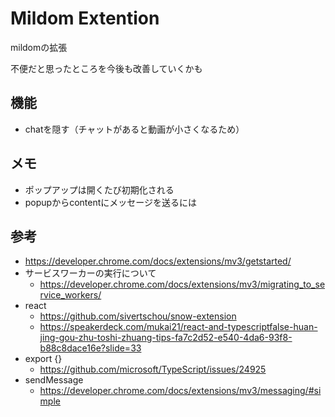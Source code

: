 # Mildom Extention

mildomの拡張

不便だと思ったところを今後も改善していくかも

## 機能

- chatを隠す（チャットがあると動画が小さくなるため）

## メモ

- ポップアップは開くたび初期化される
- popupからcontentにメッセージを送るには
## 参考

- https://developer.chrome.com/docs/extensions/mv3/getstarted/
- サービスワーカーの実行について
  - https://developer.chrome.com/docs/extensions/mv3/migrating_to_service_workers/
- react
  - https://github.com/sivertschou/snow-extension
  - https://speakerdeck.com/mukai21/react-and-typescriptfalse-huan-jing-gou-zhu-toshi-zhuang-tips-fa7c2d52-e540-4da6-93f8-b88c8dace16e?slide=33
- export {}
  - https://github.com/microsoft/TypeScript/issues/24925
- sendMessage
  - https://developer.chrome.com/docs/extensions/mv3/messaging/#simple